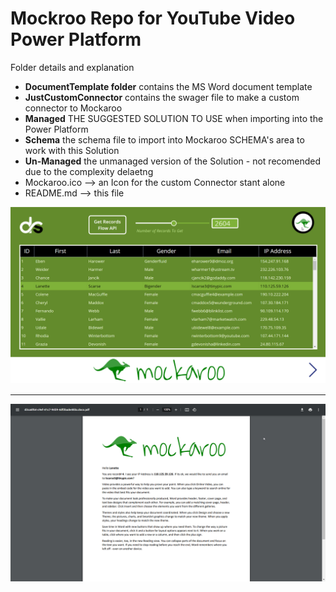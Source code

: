 # Mockroo Repo for YouTube Video Power Platform


Folder details and explanation

- **DocumentTemplate folder** contains the MS Word document template
- **JustCustomConnector** contains the swager file to make a custom connector to Mockaroo
- **Managed** THE SUGGESTED SOLUTION TO USE when importing into the Power Platform
- **Schema** the schema file to import into Mockaroo SCHEMA's area to work with this Solution
- **Un-Managed** the unmanaged version of the Solution - not recomended due to the complexity delaetng
- Mockaroo.ico --> an Icon for the custom Connector stant alone
- README.md --> this file

<div align="center">
  
![PowerApp Screen Shot](/screen.png)

---

![Document Template](/doc.png)
  
</div>
